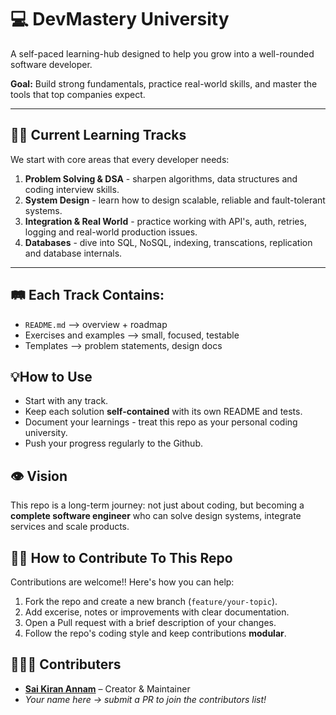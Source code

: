 # 💻 DevMastery University

A self-paced learning-hub designed to help you grow into a well-rounded software developer.

**Goal:** Build strong fundamentals, practice real-world skills, and master the tools that top companies expect.

---
## 🧑‍🏫 Current Learning Tracks
We start with core areas that every developer needs: 

1. **Problem Solving & DSA** - sharpen algorithms, data structures and coding interview skills.
2. **System Design** - learn how to design scalable, reliable and fault-tolerant systems.
3. **Integration & Real World** - practice working with API's, auth, retries, logging and real-world production issues.
4. **Databases** - dive into SQL, NoSQL, indexing, transcations, replication and database internals.
---

## 🛤️ Each Track Contains: 
- `README.md` --> overview + roadmap
- Exercises and examples --> small, focused, testable
- Templates --> problem statements, design docs

## 💡How to Use
- Start with any track.
- Keep each solution **self-contained** with its own README and tests.
- Document your learnings - treat this repo as your personal coding university. 
- Push your progress regularly to the Github. 

## 👁️ Vision 
This repo is a long-term journey: not just about coding, but becoming a **complete software engineer** who can solve design systems, integrate services and scale products. 

## 🧑‍🤝 How to Contribute To This Repo 
Contributions are welcome!! Here's how you can help: 
1. Fork the repo and create a new branch (`feature/your-topic`).
2. Add excerise, notes or improvements with clear documentation. 
3. Open a Pull request with a brief description of your changes. 
4. Follow the repo's coding style and keep contributions **modular**.

## 🧑‍🤝‍🧑 Contributers
- **[Sai Kiran Annam](https://github.com/saikiranannam)** – Creator & Maintainer  
- *Your name here -> submit a PR to join the contributors list!*

